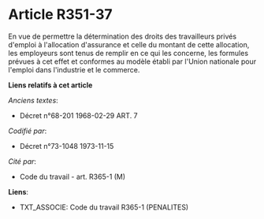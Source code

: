 # Article R351-37

En vue de permettre la détermination des droits des travailleurs privés d'emploi à l'allocation d'assurance et celle du
montant de cette allocation, les employeurs sont tenus de remplir en ce qui les concerne, les formules prévues à cet effet et
conformes au modèle établi par l'Union nationale pour l'emploi dans l'industrie et le commerce.

**Liens relatifs à cet article**

_Anciens textes_:

  - Décret n°68-201 1968-02-29 ART. 7

_Codifié par_:

  - Décret n°73-1048 1973-11-15

_Cité par_:

  - Code du travail - art. R365-1 (M)

**Liens**:

  - TXT_ASSOCIE: Code du travail R365-1 (PENALITES)
